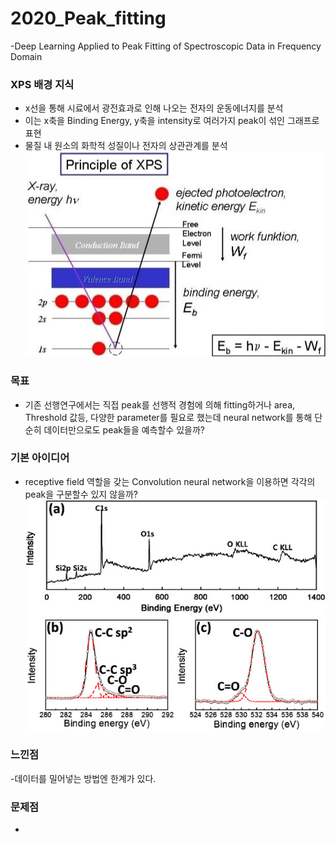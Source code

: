 # 2020_Peak_fitting
-Deep Learning Applied to Peak Fitting of Spectroscopic Data in Frequency Domain

### XPS 배경 지식
- x선을 통해 시료에서 광전효과로 인해 나오는 전자의 운동에너지를 분석
- 이는 x축을 Binding Energy, y축을 intensity로 여러가지 peak이 섞인 그래프로 표현
- 물질 내 원소의 화학적 성질이나 전자의 상관관계를 분석
![xps ex1](https://github.com/mynameisheum/2020_Peak_fitting/blob/main/make%20Train%20data%20code/ex_picture_storage/xps%20ex.png?raw=true)

### 목표
- 기존 선행연구에서는 직접 peak를 선행적 경험에 의해 fitting하거나 area, Threshold 값등, 다양한 parameter를 필요로 했는데 neural network를 통해 단순히 데이터만으로도 peak들을 예측할수 있을까? 

### 기본 아이디어
- receptive field 역할을 갖는 Convolution neural network을 이용하면 각각의 peak을 구분할수 있지 않을까?
![xps ex2](https://github.com/mynameisheum/2020_Peak_fitting/blob/main/make%20Train%20data%20code/ex_picture_storage/xps%20ex2.png?raw=true)

### 느낀점
-데이터를 밀어넣는 방법엔 한계가 있다.

### 문제점
-

